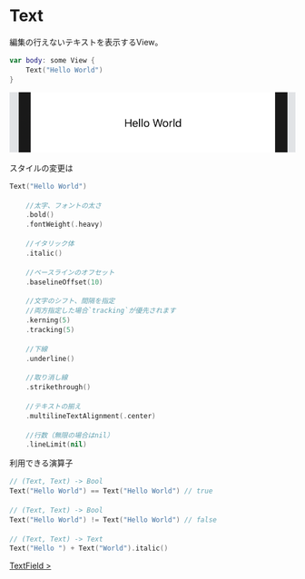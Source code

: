 # Text

編集の行えないテキストを表示するView。

```Swift
var body: some View {
    Text("Hello World")
}
```

<img src="../../Resources/4-text.png"/>

スタイルの変更は

```Swift
Text("Hello World")
    
    //太字、フォントの太さ
    .bold()
    .fontWeight(.heavy)
    
    //イタリック体
    .italic()
    
    //ベースラインのオフセット
    .baselineOffset(10)

    //文字のシフト、間隔を指定
    //両方指定した場合`tracking`が優先されます
    .kerning(5)
    .tracking(5)
    
    //下線
    .underline()

    //取り消し線
    .strikethrough()

    //テキストの揃え
    .multilineTextAlignment(.center)

    //行数（無限の場合はnil）
    .lineLimit(nil)
```

利用できる演算子

```Swift
// (Text, Text) -> Bool
Text("Hello World") == Text("Hello World") // true

// (Text, Text) -> Bool
Text("Hello World") != Text("Hello World") // false

// (Text, Text) -> Text
Text("Hello ") + Text("World").italic()
```

[TextField >](3-TextField.md)